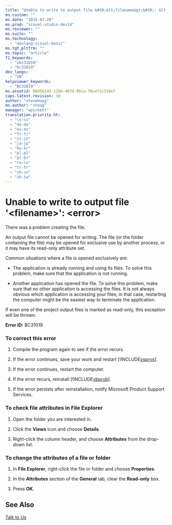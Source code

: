 ```yaml
---
title: "Unable to write to output file &#39;&lt;filename&gt;&#39;: &lt;error&gt; | Microsoft Docs"
ms.custom: ""
ms.date: "2015-07-20"
ms.prod: "visual-studio-dev14"
ms.reviewer: ""
ms.suite: ""
ms.technology: 
  - "devlang-visual-basic"
ms.tgt_pltfrm: ""
ms.topic: "article"
f1_keywords: 
  - "vbc31019"
  - "bc31019"
dev_langs: 
  - "VB"
helpviewer_keywords: 
  - "BC31019"
ms.assetid: 0845b245-11bb-46fd-95ca-f6cef3c318ef
caps.latest.revision: 10
author: "stevehoag"
ms.author: "shoag"
manager: "wpickett"
translation.priority.ht: 
  - "cs-cz"
  - "de-de"
  - "es-es"
  - "fr-fr"
  - "it-it"
  - "ja-jp"
  - "ko-kr"
  - "pl-pl"
  - "pt-br"
  - "ru-ru"
  - "tr-tr"
  - "zh-cn"
  - "zh-tw"
---
```

# Unable to write to output file &#39;&lt;filename&gt;&#39;: &lt;error&gt;
There was a problem creating the file.  
  
 An output file cannot be opened for writing. The file (or the folder containing the file) may be opened for exclusive use by another process, or it may have its read-only attribute set.  
  
 Common situations where a file is opened exclusively are:  
  
-   The application is already running and using its files. To solve this problem, make sure that the application is not running.  
  
-   Another application has opened the file. To solve this problem, make sure that no other application is accessing the files. It is not always obvious which application is accessing your files; in that case, restarting the computer might be the easiest way to terminate the application.  
  
 If even one of the project output files is marked as read-only, this exception will be thrown.  
  
 **Error ID:** BC31019  
  
### To correct this error  
  
1.  Compile the program again to see if the error recurs.  
  
2.  If the error continues, save your work and restart [!INCLUDE[vsprvs](../../../csharp/includes/vsprvs_md.md)].  
  
3.  If the error continues, restart the computer.  
  
4.  If the error recurs, reinstall [!INCLUDE[vbprvb](../../../csharp/programming-guide/concepts/linq/includes/vbprvb_md.md)].  
  
5.  If the error persists after reinstallation, notify Microsoft Product Support Services.  
  
### To check file attributes in File Explorer  
  
1.  Open the folder you are interested in.  
  
2.  Click the **Views** icon and choose **Details**.  
  
3.  Right-click the column header, and choose **Attributes** from the drop-down list.  
  
### To change the attributes of a file or folder  
  
1.  In **File Explorer**, right-click the file or folder and choose **Properties**.  
  
2.  In the **Attributes** section of the **General** tab, clear the **Read-only** box.  
  
3.  Press **OK**.  
  
## See Also  
 [Talk to Us](/visual-studio/ide/talk-to-us)